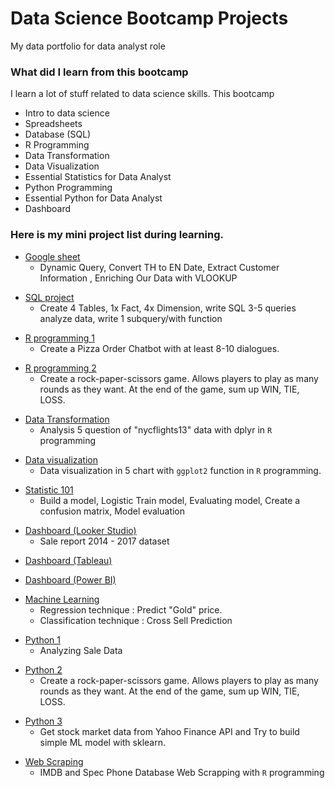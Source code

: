 # Data Science Bootcamp Projects
My data portfolio for data analyst role

### What did I learn from this bootcamp

I learn a lot of stuff related to data science skills. This bootcamp

- Intro to data science
- Spreadsheets
- Database (SQL)
- R Programming
- Data Transformation
- Data Visualization
- Essential Statistics for Data Analyst
- Python Programming
- Essential Python for Data Analyst
- Dashboard


### Here is my mini project list during learning.

<a name="Google-sheet"></a>
- [Google sheet](https://docs.google.com/spreadsheets/d/1Va8I1hO4sVOFqFUq1fyvVYV1XNzfsvLaLyT2GDIVln8/edit?usp=sharing)
  - Dynamic Query, Convert TH to EN Date, Extract Customer Information , Enriching Our Data with VLOOKUP

<a name="SQL"></a>
- [SQL project](https://replit.com/@NattapatLertpir/SQLHomeworkBetch6#main.sql)
  - Create 4 Tables, 1x Fact, 4x Dimension, write SQL 3-5 queries analyze data, write 1 subquery/with function

<a name="R1"></a>
- [R programming 1](https://replit.com/@NattapatLertpir/Batch06chatbot#main.r)
  - Create a Pizza Order Chatbot with at least 8-10 dialogues.

<a name="R2"></a>
- [R programming 2](https://replit.com/@NattapatLertpir/Batch06Roshambo#main.r)
  - Create a rock-paper-scissors game. Allows players to play as many rounds as they want. At the end of the game, sum up WIN, TIE, LOSS.

<a name="Data-Trans"></a>
- [Data Transformation](https://datalore.jetbrains.com/view/notebook/LFinBmlP9FIi0LNgz1J2sH)
  - Analysis 5 question of "nycflights13" data with dplyr in `R` programming

<a name="Data-vis"></a>
- [Data visualization](https://drive.google.com/file/d/1Fk3771gSP9Geb8E2gFqOZbcDDggibD_X/view)
  - Data visualization in 5 chart with `ggplot2` function in `R` programming.

<a name="Stat"></a>
- [Statistic 101](https://drive.google.com/file/d/1s1aipE74sZ5etKh6-WE7gMLCxtH4rNJ2/view)
  - Build a model, Logistic Train model, Evaluating model, Create a confusion matrix, Model evaluation

<a name="Looker"></a>
- [Dashboard (Looker Studio)](https://lookerstudio.google.com/reporting/c2b1b302-a534-4204-b443-61fb65dafc1f/page/6kU9C)
  - Sale report 2014 - 2017 dataset

<a name="Tableau"></a>
- [Dashboard (Tableau)](https://public.tableau.com/app/profile/nattapat.lertpiriyametha/viz/Myfirsttableau_16716052889070/Myfirstdashbord)

<a name="Power-BI"></a>
- [Dashboard (Power BI)](https://drive.google.com/file/d/18jKyfRF9NzwxqtQhR0ScX6GnyOXC1v-M/view)

<a name="ML"></a>
- [Machine Learning](https://colab.research.google.com/drive/1D6paRlsmKhICe0BWuC7stU2a-5khPIUG?usp=sharing#scrollTo=zUMe4uWuCaAE)
  - Regression technique : Predict "Gold" price.
  - Classification technique : Cross Sell Prediction

<a name="Python1"></a>
- [Python 1](https://colab.research.google.com/drive/1YdfnBt2axapapaK2KKT2M9HYoKZDumny?usp=sharing)
  - Analyzing Sale Data

<a name="Python2"></a>
- [Python 2](https://colab.research.google.com/drive/1SCnKmMlClJ_qhwxe7X5k1m0lLyqgomUY?usp=sharing)
  - Create a rock-paper-scissors game. Allows players to play as many rounds as they want. At the end of the game, sum up WIN, TIE, LOSS.

<a name="Python3"></a>
- [Python 3](https://colab.research.google.com/drive/1S2YYnu-7qcy6m3tmmQHLQ1NgQzuiMyKO?usp=sharing#scrollTo=kh-FBIrfrvE9) 
  - Get stock market data from Yahoo Finance API and Try to build simple ML model with sklearn.

<a name="Scraping"></a>
- [Web Scraping](https://datalore.jetbrains.com/view/notebook/wcAPB9fgPhR9x6YhjL8if4)
  - IMDB and Spec Phone Database Web Scrapping with `R` programming 
  
